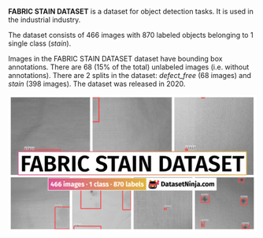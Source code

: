 **FABRIC STAIN DATASET** is a dataset for object detection tasks. It is used in the industrial industry.

The dataset consists of 466 images with 870 labeled objects belonging to 1 single class (*stain*).

Images in the FABRIC STAIN DATASET dataset have bounding box annotations. There are 68 (15% of the total) unlabeled images (i.e. without annotations). There are 2 splits in the dataset: *defect_free* (68 images) and *stain* (398 images). The dataset was released in 2020.

<img src="https://github.com/dataset-ninja/fabric-stain-dataset/raw/main/visualizations/poster.png">
